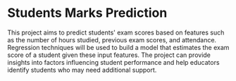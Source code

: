 # Students Marks Prediction
This project aims to predict students' exam scores based on features such as the number of hours studied, previous exam scores, and attendance. 
Regression techniques will be used to build a model that estimates the exam score of a student given these input features.
The project can provide insights into factors influencing student performance and help educators identify students who may need additional support.
